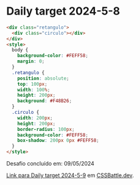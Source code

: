 # Daily target 2024-5-8

```HTML
<div class="retangulo">
  <div class="circulo"></div>
</div>
<style>
  body {
    background-color: #FEFF58;
    margin: 0;
  }
  .retangulo {
    position: absolute;
    top: 100px;
    width: 100%;
    height: 200px;
    background: #F48B26;
  }
  .circulo {
    width: 200px;
    height: 200px;
    border-radius: 100px;
    background-color: #FEFF58;
    box-shadow: 200px 0px #FEFF58;
  }
</style>
```

Desafio concluído em: 09/05/2024

[Link para Daily target 2024-5-9](https://cssbattle.dev/play/0gAh1NOCyXjYd1ICIiaB) em [CSSBattle.dev](https://cssbattle.dev/).
